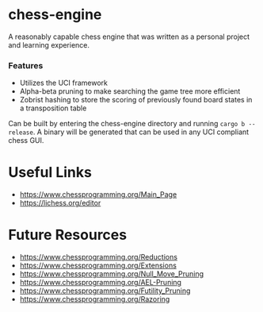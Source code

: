 # chess-engine

A reasonably capable chess engine that was written as a personal project and learning experience. 

### Features
- Utilizes the UCI framework
- Alpha-beta pruning to make searching the game tree more efficient
- Zobrist hashing to store the scoring of previously found board states in a transposition table

Can be built by entering the chess-engine directory and running `cargo b --release`. A binary will be generated that can be used in 
any UCI compliant chess GUI.

# Useful Links
- https://www.chessprogramming.org/Main_Page
- https://lichess.org/editor

# Future Resources
- https://www.chessprogramming.org/Reductions
- https://www.chessprogramming.org/Extensions
- https://www.chessprogramming.org/Null_Move_Pruning
- https://www.chessprogramming.org/AEL-Pruning
- https://www.chessprogramming.org/Futility_Pruning
- https://www.chessprogramming.org/Razoring
